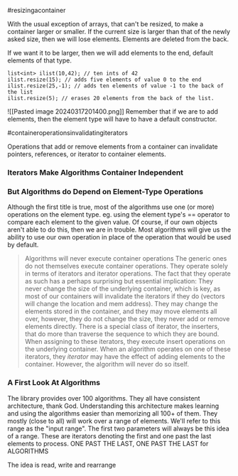 #resizingacontainer

With the usual exception of arrays, that can't be resized, to make a container larger or smaller. 
If the current size is larger than that of the newly asked size, then we will lose elements. 
Elements are deleted from the back. 

If we want it to be larger, then we will add elements to the end, default elements of that type. 

```
list<int> ilist(10,42); // ten ints of 42
ilist.resize(15); // adds five elements of value 0 to the end
ilist.resize(25,-1); // adds ten elements of value -1 to the back of the list
ilist.resize(5); // erases 20 elements from the back of the list. 
```

![[Pasted image 20240317201400.png]]
Remember that if we are to add elements, then the element type will have to have a default constructor. 

#containeroperationsinvalidatingiterators

Operations that add or remove elements from a container can invalidate pointers, references, or iterator to container elements. 


### Iterators Make Algorithms Container Independent

### But Algorithms do Depend on Element-Type Operations

Although the first title is true, most of the algorithms use one (or more) operations on the element type. 
eg. using the element type's == operator to compare each element to the given value. Of course, if our own objects aren't able to do this, then we are in trouble. 
Most algorithms will give us the ability to use our own operation in place of the operation that would be used by default.

> Algorithms will never execute container operations
> The generic ones do not themselves execute container operations. They operate solely in terms of iterators and iterator operations. 
> The fact that they operate as such has a perhaps surprising but essential implication: They never change the size of the underlying container, which is key, as most of our containers will invalidate the iterators if they do (vectors will change the location and mem address).
> They may change the elements stored in the container, and they may move elements all over, however, they do not change the size, they never add or remove elements directly.
> There is a special class of iterator, the inserters, that do more than traverse the sequence to which they are bound. When assigning to these iterators, they execute insert operations on the underlying container. When an algorithm operates on one of these iterators, they *iterator* may have the effect of adding elements to the container. However, the algorithm will never do so itself.


### A First Look At Algorithms
The library provides over 100 algorithms. They all have consistent architecture, thank God. 
Understanding this architecture makes learning and using the algorithms easier than memorizing all 100+ of them. 
They mostly (close to all) will work over a range of elements. 
We'll refer to this range as the "input range". 
The first two parameters will always be this idea of a range. 
These are iterators denoting the first and one past the last elements to process. 
ONE PAST THE LAST, ONE PAST THE LAST for ALGORITHMS

The idea is read, write and rearrange 

